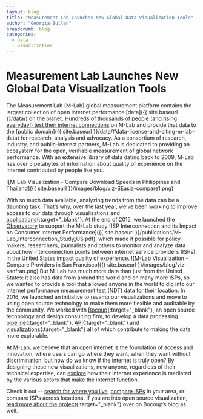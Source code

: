 ```yaml
---
layout: blog
title: "Measurement Lab Launches New Global Data Visualization Tools"
author: "Georgia Bullen"
breadcrumb: blog
categories:
  - data
  - visualization
---
```


# Measurement Lab Launches New Global Data Visualization Tools

The Measurement Lab (M-Lab) global measurement platform contains the largest collection of open internet performance [data]({{ site.baseurl }}/data/) on the planet. [Hundreds of thousands of people (and rising everyday!) test their internet connections](https://viz.measurementlab.net/) on M-Lab and provide that data to the [public domain]({{ site.baseurl }}/data/#data-license-and-citing-m-lab-data) for research, analysis and advocacy. As a consortium of research, industry, and public-interest partners,  M-Lab is dedicated to providing an ecosystem for the open, verifiable measurement of global network performance. With an extensive library of data dating back to 2009, M-Lab has over 5 petabytes of information about quality of experience on the internet contributed by people like you.<!--more-->

![M-Lab Visualization - Compare Download Speeds in Philippines and Thailand]({{ site.baseurl }}/images/blog/viz-SEasia-compare1.png)

With so much data available, analyzing trends from the data can be a daunting task. That’s why, over the last year, we’ve been working to improve access to our data through visualizations and [applications](https://www.newamerica.org/oti/press-releases/seattle-launches-broadband-speed-test-in-partnership-with-oti/){:target="_blank"}. At the end of 2015, we launched the [Observatory](https://www.measurementlab.net/observatory/) to support the M-Lab study [ISP Interconnection and its Impact on Consumer Internet Performance]({{ site.baseurl }}/publications/M-Lab_Interconnection_Study_US.pdf), which made it possible for policy makers, researchers, journalists and others to monitor and analyze data about how interconnection points between internet service providers (ISPs) in the United States impact quality of experience. ![M-Lab Visualization - Compare Providers in San Francisco]({{ site.baseurl }}/images/blog/viz-sanfran.png)
But M-Lab has much more data than just from the United States: it also has data from around the world and on many more ISPs, so we wanted to provide a tool that allowed anyone in the world to dig into our internet performance measurement test (NDT) data for their location. In 2016, we launched an initiative to revamp our visualizations and move to using open source technology to make them more flexible and auditable by the community. We worked with [Bocoup](https://bocoup.com/datavis){:target="_blank"}, an open source technology and design consulting firm, to develop a data processing [pipeline](https://github.com/m-lab/mlab-vis-pipeline){:target="_blank"}, [API](https://github.com/m-lab/mlab-vis-api){:target="_blank"} and [visualizations](https://github.com/m-lab/mlab-vis-client){:target="_blank"} all of which contribute to making the data more explorable.

At M-Lab, we believe that an open internet is the foundation of access and innovation, where users can go where they want, when they want without discrimination, but how do we know if the internet is truly open? By designing these new visualizations, now anyone, regardless of their technical expertise, can [explore](https://viz.measurementlab.net/) how their internet experience is mediated by the various actors that make the internet function.

Check it out -- [search for where you live](http://viz.measurementlab.net/), [compare ISPs](https://viz.measurementlab.net/compare/location) in your area, or compare ISPs across locations. If you are into open source visualization, [read more about the project](https://bocoup.com/?p=4898&preview=1&_ppp=c74ba9af28){:target="_blank"} over on Bocoup’s blog as well.